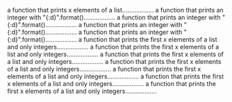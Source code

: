 a function that prints x elements of a list..................
a function that prints an integer with "{:d}".format()..................
a function that prints an integer with "{:d}".format()..................
a function that prints an integer with "{:d}".format()..................
a function that prints an integer with "{:d}".format()..................
a function that prints the first x elements of a list and only integers..................
a function that prints the first x elements of a list and only integers..................
a function that prints the first x elements of a list and only integers..................
a function that prints the first x elements of a list and only integers..................
a function that prints the first x elements of a list and only integers..................
a function that prints the first x elements of a list and only integers..................
a function that prints the first x elements of a list and only integers..................
